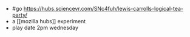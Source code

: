 - #go https://hubs.sciencevr.com/SNc4fuh/lewis-carrolls-logical-tea-party/
- a [[mozilla hubs]] experiment
- play date 2pm wednesday




